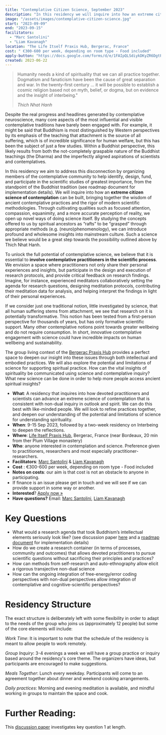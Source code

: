 ```yaml
---
title: "Contemplative Citizen Science, September 2023"
description: "In this residency we will inquire into how an extreme citizen science of contemplation can be built, bringing together the wisdom of ancient contemplative practices and the rigor of modern scientific methodologies."
image: "/assets/images/contemplative-citizen-science.jpg"
start: "2023-09-09"
end: "2023-09-15"
facilitators:
  - "Marc Santolini"
  - "Liam Kavanagh"
location: "The Life Itself Praxis Hub, Bergerac, France"
cost: " €300-600 per week, depending on room type - Food included"
apply-button: "https://docs.google.com/forms/d/e/1FAIpQLSdiykDKyZR6DgtPKeYuNePy9sWc-qkIc4BVfKBRjkFWKvFp-g/viewform"
created: 2023-06-22
---
```


> Humanity needs a kind of spirituality that we can all practice together. 
> Dogmatism and fanaticism have been the cause of great separation and war. 
> In the twenty-first century ... it will be possible to establish a cosmic religion based not on myth, belief, 
> or dogma, but on evidence and the insight of interbeing."
>
> *Thich Nhat Hanh*

Despite the real progress and headlines generated by contemplative neuroscience, 
many core aspects of the most influential and visible contemplative traditions have barely been engaged with. 
For example, it might be said that Buddhism is most distinguished by Western perspectives by its emphasis of the teaching 
that attachment is the source of all suffering, which is of incredible significance for human welfare, 
but this has been the subject of just a few studies. Within a Buddhist perspective, this likely results from both the 
not-completely graspable nature of the Buddhist teachings (the Dharma) and the imperfectly aligned aspirations of scientists and contemplatives.

In this residency we aim to address this disconnection by organizing members of the contemplative community to help identify, 
design, fund, and participate in the scientific studies of greatest importance, from the standpoint of the Buddhist tradition 
(see roadmap document for implementation details). We will inquire into how an **extreme citizen science of contemplation** can be built, 
bringing together the wisdom of ancient contemplative practices and the rigor of modern scientific methodologies. 
Through cultivating qualities such as focused attention, compassion, equanimity, and a more accurate perception of reality, 
we open up novel ways of doing science itself. By studying the concepts offered to us by spiritual ancestors as “rafts” to be “grasped” 
through appropriate methods (e.g. (neuro)phenomenology), we can introduce profound and wholesome insights into mainstream culture. 
Such a science we believe would be a great step towards the possibility outlined above by Thich Nhat Hanh. 

To unlock the full potential of contemplative science, we believe that it is essential to **involve contemplative practitioners 
in the scientific process**. We envision a space where practitioners not only share their personal experiences and insights, 
but participate in the design and execution of research protocols, and provide critical feedback on research findings. 
Imagine, for instance, experienced meditators collaboratively setting the agenda for research questions, designing meditation protocols, 
contributing their meditation data for analysis, and helping interpret the findings in light of their personal experiences. 

If we consider just one traditional notion, little investigated by science, that all human suffering stems from attachment, 
we see that research on it is potentially transformative. This notion has been tested from a first-person perspective for thousands of years, 
but has only formative scientific support. Many other contemplative notions point towards greater wellbeing and do not require consumption. 
In short, innovative contemplative engagement with science could have incredible  impacts on human wellbeing and sustainability.

The group living context of the [Bergerac Praxis Hub](https://lifeitself.org/hubs/bergerac) provides a perfect space 
to deepen our insight into these issues through both intellectual and embodied practices. 
We will also explore the potential and limitations of science for supporting spiritual practice. 
How can the vital insights of spirituality be communicated using science and contemplative inquiry? 
What new science can be done in order to help more people access ancient spiritual insights?


* **What**: A residency that inquires into how devoted practitioners and scientists can advance an extreme
  science of contemplation that is consistent with non-dual inquiry in outlook and spirit.
  We can do this best with like-minded people. We will look to refine practices together,
  and deepen our understanding of the potential and limitations of science for understanding spirituality.
* **When**: 9-15 Sep 2023, followed by a two-week residency on Interbeing to deepen the reflections.
* **Where**: [Life Itself Praxis Hub](https://lifeitself.org/hubs/bergerac), Bergerac, France (near Bordeaux, 20 min from ther Plum Village monastery)
* **Who**: anyone interested in contemplation and science. Preference given to practitioners, researchers and most especially practitioner-researchers.
* **Facilitators**: [Marc Santolini](https://lifeitself.org/people) & [Liam Kavanagh](https://lifeitself.org/people)
* **Cost** : €300-600 per week, depending on room type - Food included
* **Notes on costs**: our aim is that cost is not an obstacle to anyone in participating.
* If finance is an issue please get in touch and we will see if we can provide support in some way or another.
* **Interested**? [Apply now »](https://docs.google.com/forms/d/e/1FAIpQLSdiykDKyZR6DgtPKeYuNePy9sWc-qkIc4BVfKBRjkFWKvFp-g/viewform)
* **Have questions?** Email: [Marc Santolini](marc.santolini@gmail.com),  [Liam Kavanagh](liam@lifeitself.us)


# Key Questions

* What would a research agenda that took Buddhism’s intellectual elements seriously look like?
  (see discussion paper [here](https://docs.google.com/document/d/13b5MgPlJtHS0Y3eFg02P-uLsH1G9BdSOVqKS9ZxpwXQ/edit) and a
[roadmap document](https://docs.google.com/document/d/168E-Tv8aTh1EiBVXNlkJ7jVtH55F2c_0n0J4lk2lTgg/edit?usp=sharing) for implementation details)
* How do we create a research container (in terms of processes, community and outcomes)
  that allows devoted practitioners to pursue scientific questions without sacrificing their principles and practices?
* How can methods from self-research and auto-ethnography allow elicit a rigorous transjective non-dual science
* How can the ongoing integration of free-energy/error coding perspectives with non-dual perspectives allow 
integration of contemplative and cognitive-scientific perspectives?

# Residency Structure

The exact structure is deliberately left with some flexibility in order to adapt to the needs of the group who joins us (approximately 12 people) but some of the core elements will include:

_Work Time_: It is important to note that the schedule of the residency is meant to allow people to work remotely.

_Group Inquiry_: 3-4 evenings a week we will have a group practice or inquiry based around the residency's core theme. The organizers have ideas, but participants are encouraged to make suggestions.

_Meals Together_: Lunch every weekday. Participants will come to an agreement together about dinner and weekend cooking arrangements.

_Daily practices_: Morning and evening meditation is available, and mindful working in groups to maintain the space and cook. 


# Further Reading:

This [discussion paper](https://docs.google.com/document/d/13b5MgPlJtHS0Y3eFg02P-uLsH1G9BdSOVqKS9ZxpwXQ/edit) investigates key question 1 at length.

